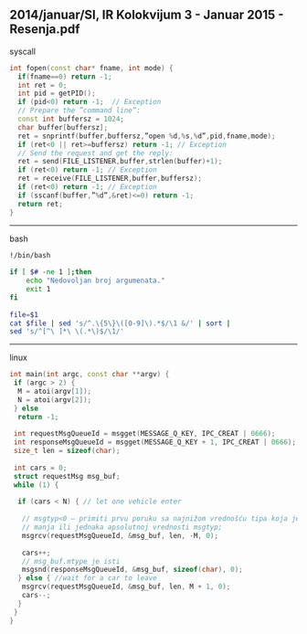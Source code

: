 2014/januar/SI, IR Kolokvijum 3 - Januar 2015 - Resenja.pdf
--------------------------------------------------------------------------------
syscall
```cpp
int fopen(const char* fname, int mode) { 
  if(fname==0) return -1; 
  int ret = 0; 
  int pid = getPID(); 
  if (pid<0) return -1;  // Exception 
  // Prepare the ”command line”: 
  const int buffersz = 1024; 
  char buffer[buffersz]; 
  ret = snprintf(buffer,buffersz,”open %d,%s,%d”,pid,fname,mode); 
  if (ret<0 || ret>=buffersz) return -1; // Exception 
  // Send the request and get the reply: 
  ret = send(FILE_LISTENER,buffer,strlen(buffer)+1); 
  if (ret<0) return -1; // Exception 
  ret = receive(FILE_LISTENER,buffer,buffersz); 
  if (ret<0) return -1; // Exception 
  if (sscanf(buffer,”%d”,&ret)<=0) return -1; 
  return ret; 
}
```

--------------------------------------------------------------------------------
bash
```bash
!/bin/bash 
 
if [ $# -ne 1 ];then 
    echo "Nedovoljan broj argumenata." 
    exit 1 
fi 
 
file=$1 
cat $file | sed 's/^.\{5\}\([0-9]\).*$/\1 &/' | sort |  
sed 's/^[^\ ]*\ \(.*\)$/\1/'
```

--------------------------------------------------------------------------------
linux
```cpp
int main(int argc, const char **argv) { 
 if (argc > 2) { 
  M = atoi(argv[1]); 
  N = atoi(argv[2]); 
 } else 
  return -1; 
 
 int requestMsgQueueId = msgget(MESSAGE_Q_KEY, IPC_CREAT | 0666); 
 int responseMsgQueueId = msgget(MESSAGE_Q_KEY + 1, IPC_CREAT | 0666); 
 size_t len = sizeof(char); 
 
 int cars = 0; 
 struct requestMsg msg_buf; 
 while (1) { 
 
  if (cars < N) { // let one vehicle enter 
 
   // msgtyp<0 – primiti prvu poruku sa najnižom vrednošću tipa koja je  
   // manja ili jednaka apsolutnoj vrednosti msgtyp; 
   msgrcv(requestMsgQueueId, &msg_buf, len, -M, 0); 
 
   cars++; 
   // msg_buf.mtype je isti 
   msgsnd(responseMsgQueueId, &msg_buf, sizeof(char), 0);  
  } else { //wait for a car to leave 
   msgrcv(requestMsgQueueId, &msg_buf, len, M + 1, 0); 
   cars--; 
  } 
 } 
} 
```
